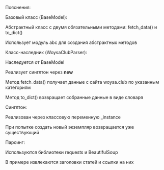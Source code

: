 Пояснения:

Базовый класс (BaseModel):

Абстрактный класс с двумя обязательными методами: fetch_data() и to_dict()

Использует модуль abc для создания абстрактных методов

Класс-наследник (WoysaClubParser):

Наследуется от BaseModel

Реализует синглтон через __new__

Метод fetch_data() получает данные с сайта woysa.club по указанным категориям

Метод to_dict() возвращает собранные данные в виде словаря

Синглтон:

Реализован через классовую переменную _instance

При попытке создать новый экземпляр возвращается уже существующий

Парсинг:

Используются библиотеки requests и BeautifulSoup

В примере извлекаются заголовки статей и ссылки на них
